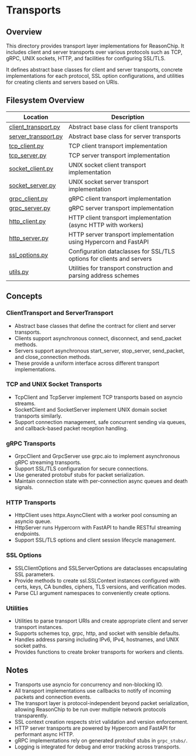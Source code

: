 # Transports

## Overview

This directory provides transport layer implementations for ReasonChip.
It includes client and server transports over various protocols such as TCP,
gRPC, UNIX sockets, HTTP, and facilities for configuring SSL/TLS.

It defines abstract base classes for client and server transports, concrete
implementations for each protocol, SSL option configurations, and utilities
for creating clients and servers based on URIs.

## Filesystem Overview

| Location                    | Description                                  |
| --------------------------- | -------------------------------------------- |
| [client_transport.py](./client_transport.py) | Abstract base class for client transports |
| [server_transport.py](./server_transport.py) | Abstract base class for server transports |
| [tcp_client.py](./tcp_client.py)    | TCP client transport implementation        |
| [tcp_server.py](./tcp_server.py)    | TCP server transport implementation        |
| [socket_client.py](./socket_client.py) | UNIX socket client transport implementation|
| [socket_server.py](./socket_server.py) | UNIX socket server transport implementation|
| [grpc_client.py](./grpc_client.py)  | gRPC client transport implementation       |
| [grpc_server.py](./grpc_server.py)  | gRPC server transport implementation       |
| [http_client.py](./http_client.py)  | HTTP client transport implementation (async HTTP with workers) |
| [http_server.py](./http_server.py)  | HTTP server transport implementation using Hypercorn and FastAPI  |
| [ssl_options.py](./ssl_options.py)  | Configuration dataclasses for SSL/TLS options for clients and servers |
| [utils.py](./utils.py)              | Utilities for transport construction and parsing address schemes |

## Concepts

### ClientTransport and ServerTransport

- Abstract base classes that define the contract for client and server transports.
- Clients support asynchronous connect, disconnect, and send_packet methods.
- Servers support asynchronous start_server, stop_server, send_packet, and close_connection methods.
- These provide a uniform interface across different transport implementations.

### TCP and UNIX Socket Transports

- TcpClient and TcpServer implement TCP transports based on asyncio streams.
- SocketClient and SocketServer implement UNIX domain socket transports similarly.
- Support connection management, safe concurrent sending via queues, and callback-based packet reception handling.

### gRPC Transports

- GrpcClient and GrpcServer use grpc.aio to implement asynchronous gRPC streaming transports.
- Support SSL/TLS configuration for secure connections.
- Use generated protobuf stubs for packet serialization.
- Maintain connection state with per-connection async queues and death signals.

### HTTP Transports

- HttpClient uses httpx.AsyncClient with a worker pool consuming an asyncio queue.
- HttpServer runs Hypercorn with FastAPI to handle RESTful streaming endpoints.
- Support SSL/TLS options and client session lifecycle management.

### SSL Options

- SSLClientOptions and SSLServerOptions are dataclasses encapsulating SSL parameters.
- Provide methods to create ssl.SSLContext instances configured with certs, keys, CA bundles, ciphers, TLS versions, and verification modes.
- Parse CLI argument namespaces to conveniently create options.

### Utilities

- Utilities to parse transport URIs and create appropriate client and server
  transport instances.
- Supports schemes tcp, grpc, http, and socket with sensible defaults.
- Handles address parsing including IPv6, IPv4, hostnames, and UNIX socket paths.
- Provides functions to create broker transports for workers and clients.

## Notes

- Transports use asyncio for concurrency and non-blocking IO.
- All transport implementations use callbacks to notify of incoming packets and connection events.
- The transport layer is protocol-independent beyond packet serialization,
  allowing ReasonChip to be run over multiple network protocols transparently.
- SSL context creation respects strict validation and version enforcement.
- HTTP server transports are powered by Hypercorn and FastAPI for performant async HTTP.
- gRPC implementations rely on generated protobuf stubs in `grpc_stubs/`.
- Logging is integrated for debug and error tracking across transports.

